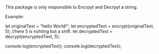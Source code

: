 This package is only responsible to Encrpyt and Decrpyt a string.

Example: 

let originalText = "hello World!";
let encryptedText = encrypt(originalText, 5);    //here 5 is nohting but a shift.
let decryptedText = decrypt(encryptedText, 5);

console.log(encryptedText);
console.log(decryptedText);


